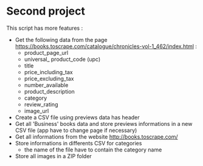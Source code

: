 # Second project

This script has more features : 

- Get the following data from the page https://books.toscrape.com/catalogue/chronicles-vol-1_462/index.html : 
    - product_page_url
    - universal_ product_code (upc)
    - title
    - price_including_tax
    - price_excluding_tax
    - number_available
    - product_description
    - category
    - review_rating
    - image_url
- Create a CSV file using previews data has header
- Get all 'Business' books data and store previews informations in a new CSV file (app have to change page if necessary)
- Get all informations from the website http://books.toscrape.com/
- Store informations in differents CSV for categories 
    - the name of the file have to contain the category name
- Store all images in a ZIP folder
